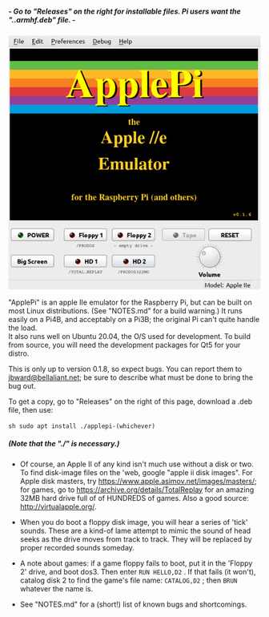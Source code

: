 
#####  - Go to "Releases" on the right for installable files. Pi users want the "..armhf.deb" file. -
![Screenshot of ApplePi](https://github.com/FZBunny/applepi/blob/main/images/Screenshot_2021-10-20_10-40-48.png)

"ApplePi" is an apple IIe emulator for the Raspberry Pi, but can be built on most Linux distributions. (See "NOTES.md" for a build warning.)
It runs easily on a Pi4B, and acceptably on a Pi3B; the original Pi can't quite handle the load.  
It also runs well on Ubuntu 20.04, the O/S used for development.  To build from source, you will need the development packages for Qt5 for your distro.

This is only up to version 0.1.8, so expect bugs.   You can report them to jbward@bellaliant.net; be sure to describe what must be done to bring the bug out.

To get a copy, go to "Releases" on the right of this page, download a .deb file, then use: 

```sh sudo apt install ./applepi-(whichever)```
##### (Note that the "./" is necessary.)   
 
- Of course, an Apple II of any kind isn't much use without a disk or two. To find disk-image files on the 'web, google "apple ii disk images".  For Apple disk masters, try https://www.apple.asimov.net/images/masters/;  for games, go to https://archive.org/details/TotalReplay for an amazing 32MB hard drive full of of HUNDREDS of games.  Also a good source: http://virtualapple.org/. 

- When you do boot a floppy disk image, you will hear a series of 'tick' sounds.  These are a kind-of lame attempt to mimic the sound of head seeks as the drive moves from track to track. They will be replaced by proper recorded sounds someday.
- A note about games:  if a game floppy fails to boot, put it in the 'Floppy 2' drive, and boot dos3. Then enter   ``` RUN HELLO,D2 ``` . If that fails (it won't), catalog disk 2 to find the game's file name: ``` CATALOG,D2 ``` ; then ``` BRUN ``` whatever the name is.   
- See "NOTES.md" for a (short!) list of known bugs and shortcomings.

 
